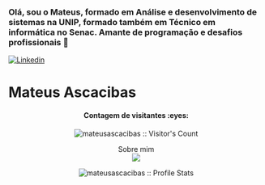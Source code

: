 ### Olá, sou o Mateus, formado em Análise e desenvolvimento de sistemas na UNIP, formado também em Técnico em informática no Senac. Amante de programação e desafios profissionais 💬

[![Linkedin](https://img.shields.io/badge/LinkedIn-blue?style=for-the-badge&logo=Linkedin)](https://www.linkedin.com/in/mateus-a-62a907142/)

# Mateus Ascacibas
<h4 align="center">Contagem de visitantes :eyes:</h4>
<p align="center"><img src="https://profile-counter.glitch.me/{Mateus-Ascacibas}/count.svg" alt="mateusascacibas :: Visitor's Count" /></p>


  

<p align="center">
 Sobre mim <br>
<a href="https://github.com/ahampriyanshu">
<img align="center" src="https://github-readme-stats.vercel.app/api/top-langs/?username=mateusascacibas&hide_border=true&langs_count=10&layout=compact&theme=dark" />
</a>
</p>
<p align="center"><img src="https://github-readme-stats.vercel.app/api?username=mateusascacibas&show_icons=true&theme=dark" alt="mateusascacibas :: Profile Stats" /></p>

